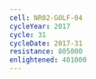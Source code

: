 ```yaml
---
cell: NR02-GOLF-04
cycleYear: 2017
cycle: 31
cycleDate: 2017-31
resistance: 805000
enlightened: 401000
---
```

